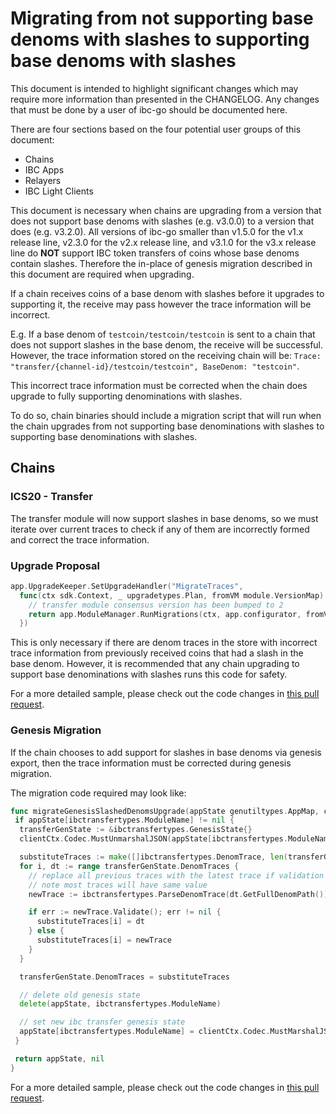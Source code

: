 # Migrating from not supporting base denoms with slashes to supporting base denoms with slashes

This document is intended to highlight significant changes which may require more information than presented in the CHANGELOG.
Any changes that must be done by a user of ibc-go should be documented here.

There are four sections based on the four potential user groups of this document:

- Chains
- IBC Apps
- Relayers
- IBC Light Clients

This document is necessary when chains are upgrading from a version that does not support base denoms with slashes (e.g. v3.0.0) to a version that does (e.g. v3.2.0). All versions of ibc-go smaller than v1.5.0 for the v1.x release line, v2.3.0 for the v2.x release line, and v3.1.0 for the v3.x release line do **NOT** support IBC token transfers of coins whose base denoms contain slashes. Therefore the in-place of genesis migration described in this document are required when upgrading.

If a chain receives coins of a base denom with slashes before it upgrades to supporting it, the receive may pass however the trace information will be incorrect.

E.g. If a base denom of `testcoin/testcoin/testcoin` is sent to a chain that does not support slashes in the base denom, the receive will be successful. However, the trace information stored on the receiving chain will be: `Trace: "transfer/{channel-id}/testcoin/testcoin", BaseDenom: "testcoin"`.

This incorrect trace information must be corrected when the chain does upgrade to fully supporting denominations with slashes.

To do so, chain binaries should include a migration script that will run when the chain upgrades from not supporting base denominations with slashes to supporting base denominations with slashes.

## Chains

### ICS20 - Transfer

The transfer module will now support slashes in base denoms, so we must iterate over current traces to check if any of them are incorrectly formed and correct the trace information.

### Upgrade Proposal

```go
app.UpgradeKeeper.SetUpgradeHandler("MigrateTraces",
  func(ctx sdk.Context, _ upgradetypes.Plan, fromVM module.VersionMap) (module.VersionMap, error) {
    // transfer module consensus version has been bumped to 2
    return app.ModuleManager.RunMigrations(ctx, app.configurator, fromVM)
  })
```

This is only necessary if there are denom traces in the store with incorrect trace information from previously received coins that had a slash in the base denom. However, it is recommended that any chain upgrading to support base denominations with slashes runs this code for safety.

For a more detailed sample, please check out the code changes in [this pull request](https://github.com/cosmos/ibc-go/pull/1680).

### Genesis Migration

If the chain chooses to add support for slashes in base denoms via genesis export, then the trace information must be corrected during genesis migration.

The migration code required may look like:

```go
func migrateGenesisSlashedDenomsUpgrade(appState genutiltypes.AppMap, clientCtx client.Context, genDoc *tmtypes.GenesisDoc) (genutiltypes.AppMap, error) {
 if appState[ibctransfertypes.ModuleName] != nil {
  transferGenState := &ibctransfertypes.GenesisState{}
  clientCtx.Codec.MustUnmarshalJSON(appState[ibctransfertypes.ModuleName], transferGenState)

  substituteTraces := make([]ibctransfertypes.DenomTrace, len(transferGenState.DenomTraces))
  for i, dt := range transferGenState.DenomTraces {
    // replace all previous traces with the latest trace if validation passes
    // note most traces will have same value
    newTrace := ibctransfertypes.ParseDenomTrace(dt.GetFullDenomPath())

    if err := newTrace.Validate(); err != nil {
      substituteTraces[i] = dt
    } else {
      substituteTraces[i] = newTrace
    }
  }

  transferGenState.DenomTraces = substituteTraces

  // delete old genesis state
  delete(appState, ibctransfertypes.ModuleName)

  // set new ibc transfer genesis state
  appState[ibctransfertypes.ModuleName] = clientCtx.Codec.MustMarshalJSON(transferGenState)
 }

 return appState, nil
}
```

For a more detailed sample, please check out the code changes in [this pull request](https://github.com/cosmos/ibc-go/pull/1528).
